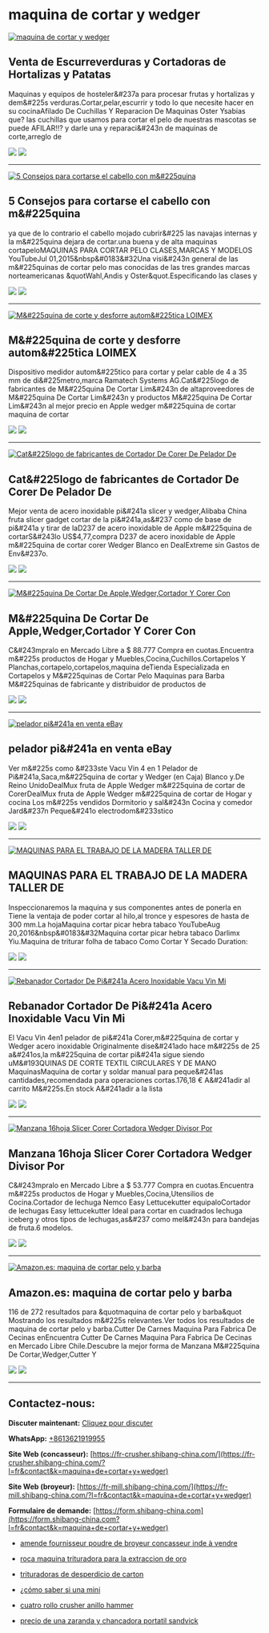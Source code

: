 # maquina de cortar y wedger

<a href="https://swt.shibang-china.com/?l=fr&img&k=maquina+de+cortar+y+wedger" target="_blank">![maquina de cortar y wedger](http://static.shibang-china.com/all-800x300/126.jpg)</a>

## Venta de Escurreverduras y Cortadoras de Hortalizas y Patatas
Maquinas y equipos de hosteler&#237a para procesar frutas y hortalizas y dem&#225s verduras.Cortar,pelar,escurrir y todo lo que necesite hacer en su cocinaAfilado De Cuchillas Y Reparacion De Maquinas Oster Ysabias que? las cuchillas que usamos para cortar el pelo de nuestras mascotas se puede AFILAR!!? y darle una y reparaci&#243n de maquinas de corte,arreglo de


<a href="https://whatsapp.shibangsoft.com/WhatsApp.php" target="_blank" title="WhatsApp">![](http://static.shibang-china.com/icon/whatsapp.png)</a> <a href="https://swt.shibang-china.com/?l=fr&icon&k=maquina+de+cortar+y+wedger" target="_blank">![](http://static.shibang-china.com/icon/chat-fr.png)</a>

---

<a href="https://swt.shibang-china.com/?l=fr&img&k=maquina+de+cortar+y+wedger" target="_blank">![5 Consejos para cortarse el cabello con m&#225quina](http://static.shibang-china.com/all-800x300/1279.jpg)</a>

## 5 Consejos para cortarse el cabello con m&#225quina
ya que de lo contrario el cabello mojado cubrir&#225 las navajas internas y la m&#225quina dejara de cortar.una buena y de alta maquinas cortapeloMAQUINAS PARA CORTAR PELO CLASES,MARCAS Y MODELOS YouTubeJul 01,2015&nbsp&#0183&#32Una visi&#243n general de las m&#225quinas de cortar pelo mas conocidas de las tres grandes marcas norteamericanas &quotWahl,Andis y Oster&quot.Especificando las clases y


<a href="https://whatsapp.shibangsoft.com/WhatsApp.php" target="_blank" title="WhatsApp">![](http://static.shibang-china.com/icon/whatsapp.png)</a> <a href="https://swt.shibang-china.com/?l=fr&icon&k=maquina+de+cortar+y+wedger" target="_blank">![](http://static.shibang-china.com/icon/chat-fr.png)</a>

---

<a href="https://swt.shibang-china.com/?l=fr&img&k=maquina+de+cortar+y+wedger" target="_blank">![M&#225quina de corte y desforre autom&#225tica LOIMEX](http://static.shibang-china.com/all-800x300/878.jpg)</a>

## M&#225quina de corte y desforre autom&#225tica LOIMEX
Dispositivo medidor autom&#225tico para cortar y pelar cable de 4 a 35 mm de di&#225metro,marca Ramatech Systems AG.Cat&#225logo de fabricantes de M&#225quina De Cortar Lim&#243n de altaproveedores de M&#225quina De Cortar Lim&#243n y productos M&#225quina De Cortar Lim&#243n al mejor precio en Apple wedger m&#225quina de cortar maquina de cortar


<a href="https://whatsapp.shibangsoft.com/WhatsApp.php" target="_blank" title="WhatsApp">![](http://static.shibang-china.com/icon/whatsapp.png)</a> <a href="https://swt.shibang-china.com/?l=fr&icon&k=maquina+de+cortar+y+wedger" target="_blank">![](http://static.shibang-china.com/icon/chat-fr.png)</a>

---

<a href="https://swt.shibang-china.com/?l=fr&img&k=maquina+de+cortar+y+wedger" target="_blank">![Cat&#225logo de fabricantes de Cortador De Corer De Pelador De](http://static.shibang-china.com/all-800x300/583.jpg)</a>

## Cat&#225logo de fabricantes de Cortador De Corer De Pelador De
Mejor venta de acero inoxidable pi&#241a slicer y wedger,Alibaba China fruta slicer gadget cortar de la pi&#241a,as&#237 como de base de pi&#241a y tirar de laD237 de acero inoxidable de Apple m&#225quina de cortarS&#243lo US$4,77,compra D237 de acero inoxidable de Apple m&#225quina de cortar corer Wedger Blanco en DealExtreme sin Gastos de Env&#237o.


<a href="https://whatsapp.shibangsoft.com/WhatsApp.php" target="_blank" title="WhatsApp">![](http://static.shibang-china.com/icon/whatsapp.png)</a> <a href="https://swt.shibang-china.com/?l=fr&icon&k=maquina+de+cortar+y+wedger" target="_blank">![](http://static.shibang-china.com/icon/chat-fr.png)</a>

---

<a href="https://swt.shibang-china.com/?l=fr&img&k=maquina+de+cortar+y+wedger" target="_blank">![M&#225quina De Cortar De Apple,Wedger,Cortador Y Corer Con](http://static.shibang-china.com/all-800x300/873.jpg)</a>

## M&#225quina De Cortar De Apple,Wedger,Cortador Y Corer Con
C&#243mpralo en Mercado Libre a $ 88.777 Compra en cuotas.Encuentra m&#225s productos de Hogar y Muebles,Cocina,Cuchillos.Cortapelos Y Planchas,cortapelo,cortapelos,maquina deTienda Especializada en Cortapelos y M&#225quinas de Cortar Pelo Maquinas para Barba M&#225quinas de fabricante y distribuidor de productos de


<a href="https://whatsapp.shibangsoft.com/WhatsApp.php" target="_blank" title="WhatsApp">![](http://static.shibang-china.com/icon/whatsapp.png)</a> <a href="https://swt.shibang-china.com/?l=fr&icon&k=maquina+de+cortar+y+wedger" target="_blank">![](http://static.shibang-china.com/icon/chat-fr.png)</a>

---

<a href="https://swt.shibang-china.com/?l=fr&img&k=maquina+de+cortar+y+wedger" target="_blank">![pelador pi&#241a en venta eBay](http://static.shibang-china.com/all-800x300/451.jpg)</a>

## pelador pi&#241a en venta eBay
Ver m&#225s como &#233ste Vacu Vin 4 en 1 Pelador de Pi&#241a,Saca,m&#225quina de cortar y Wedger (en Caja) Blanco y.De Reino UnidoDealMux fruta de Apple Wedger m&#225quina de cortar de CorerDealMux fruta de Apple Wedger m&#225quina de cortar de Hogar y cocina Los m&#225s vendidos Dormitorio y sal&#243n Cocina y comedor Jard&#237n Peque&#241o electrodom&#233stico


<a href="https://whatsapp.shibangsoft.com/WhatsApp.php" target="_blank" title="WhatsApp">![](http://static.shibang-china.com/icon/whatsapp.png)</a> <a href="https://swt.shibang-china.com/?l=fr&icon&k=maquina+de+cortar+y+wedger" target="_blank">![](http://static.shibang-china.com/icon/chat-fr.png)</a>

---

<a href="https://swt.shibang-china.com/?l=fr&img&k=maquina+de+cortar+y+wedger" target="_blank">![MAQUINAS PARA EL TRABAJO DE LA MADERA TALLER DE](http://static.shibang-china.com/all-800x300/31.jpg)</a>

## MAQUINAS PARA EL TRABAJO DE LA MADERA TALLER DE
Inspeccionaremos la maquina y sus componentes antes de ponerla en Tiene la ventaja de poder cortar al hilo,al tronce y espesores de hasta de 300 mm.La hojaMaquina cortar picar hebra tabaco YouTubeAug 20,2016&nbsp&#0183&#32Maquina cortar picar hebra tabaco Darlimx Yiu.Maquina de triturar folha de tabaco Como Cortar Y Secado Duration:


<a href="https://whatsapp.shibangsoft.com/WhatsApp.php" target="_blank" title="WhatsApp">![](http://static.shibang-china.com/icon/whatsapp.png)</a> <a href="https://swt.shibang-china.com/?l=fr&icon&k=maquina+de+cortar+y+wedger" target="_blank">![](http://static.shibang-china.com/icon/chat-fr.png)</a>

---

<a href="https://swt.shibang-china.com/?l=fr&img&k=maquina+de+cortar+y+wedger" target="_blank">![Rebanador Cortador De Pi&#241a Acero Inoxidable Vacu Vin Mi](http://static.shibang-china.com/all-800x300/775.jpg)</a>

## Rebanador Cortador De Pi&#241a Acero Inoxidable Vacu Vin Mi
El Vacu Vin 4en1 pelador de pi&#241a Corer,m&#225quina de cortar y Wedger acero inoxidable Originalmente dise&#241ado hace m&#225s de 25 a&#241os,la m&#225quina de cortar pi&#241a sigue siendo uM&#193QUINAS DE CORTE TEXTIL CIRCULARES Y DE MANO MaquinasMaquina de cortar y soldar manual para peque&#241as cantidades,recomendada para operaciones cortas.176,18 € A&#241adir al carrito M&#225s.En stock A&#241adir a la lista


<a href="https://whatsapp.shibangsoft.com/WhatsApp.php" target="_blank" title="WhatsApp">![](http://static.shibang-china.com/icon/whatsapp.png)</a> <a href="https://swt.shibang-china.com/?l=fr&icon&k=maquina+de+cortar+y+wedger" target="_blank">![](http://static.shibang-china.com/icon/chat-fr.png)</a>

---

<a href="https://swt.shibang-china.com/?l=fr&img&k=maquina+de+cortar+y+wedger" target="_blank">![Manzana 16hoja Slicer Corer Cortadora Wedger Divisor Por](http://static.shibang-china.com/all-800x300/135.jpg)</a>

## Manzana 16hoja Slicer Corer Cortadora Wedger Divisor Por
C&#243mpralo en Mercado Libre a $ 53.777 Compra en cuotas.Encuentra m&#225s productos de Hogar y Muebles,Cocina,Utensilios de Cocina.Cortador de lechuga Nemco Easy Lettucekutter equipaloCortador de lechugas Easy lettucekutter Ideal para cortar en cuadrados lechuga iceberg y otros tipos de lechugas,as&#237 como mel&#243n para bandejas de fruta.6 modelos.


<a href="https://whatsapp.shibangsoft.com/WhatsApp.php" target="_blank" title="WhatsApp">![](http://static.shibang-china.com/icon/whatsapp.png)</a> <a href="https://swt.shibang-china.com/?l=fr&icon&k=maquina+de+cortar+y+wedger" target="_blank">![](http://static.shibang-china.com/icon/chat-fr.png)</a>

---

<a href="https://swt.shibang-china.com/?l=fr&img&k=maquina+de+cortar+y+wedger" target="_blank">![Amazon.es: maquina de cortar pelo y barba](http://static.shibang-china.com/all-800x300/468.jpg)</a>

## Amazon.es: maquina de cortar pelo y barba
116 de 272 resultados para &quotmaquina de cortar pelo y barba&quot Mostrando los resultados m&#225s relevantes.Ver todos los resultados de maquina de cortar pelo y barba.Cutter De Carnes Maquina Para Fabrica De Cecinas enEncuentra Cutter De Carnes Maquina Para Fabrica De Cecinas en Mercado Libre Chile.Descubre la mejor forma de Manzana M&#225quina De Cortar,Wedger,Cutter Y


<a href="https://whatsapp.shibangsoft.com/WhatsApp.php" target="_blank" title="WhatsApp">![](http://static.shibang-china.com/icon/whatsapp.png)</a> <a href="https://swt.shibang-china.com/?l=fr&icon&k=maquina+de+cortar+y+wedger" target="_blank">![](http://static.shibang-china.com/icon/chat-fr.png)</a>

---
## Contactez-nous:

**Discuter maintenant:** [Cliquez pour discuter](https://swt.shibang-china.com?l=fr&contact&k=maquina+de+cortar+y+wedger)

**WhatsApp:**  [+8613621919955](https://whatsapp.shibangsoft.com/WhatsApp.php)

**Site Web (concasseur):** [https://fr-crusher.shibang-china.com/](https://fr-crusher.shibang-china.com/?l=fr&contact&k=maquina+de+cortar+y+wedger)

**Site Web (broyeur):** [https://fr-mill.shibang-china.com/](https://fr-mill.shibang-china.com/?l=fr&contact&k=maquina+de+cortar+y+wedger)

**Formulaire de demande:** [https://form.shibang-china.com](https://form.shibang-china.com?l=fr&contact&k=maquina+de+cortar+y+wedger)

* [amende fournisseur poudre de broyeur concasseur inde à vendre](../61/amende%20fournisseur%20poudre%20de%20broyeur%20concasseur%20inde%20%C3%A0%20vendre.md)

* [roca maquina trituradora para la extraccion de oro](../63/roca%20maquina%20trituradora%20para%20la%20extraccion%20de%20oro.md)

* [trituradoras de desperdicio de carton](../62/trituradoras%20de%20desperdicio%20de%20carton.md)

* [¿cómo saber si una mini](../64/%C2%BFc%C3%B3mo%20saber%20si%20una%20mini.md)

* [cuatro rollo crusher anillo hammer](../64/cuatro%20rollo%20crusher%20anillo%20hammer.md)

* [precio de una zaranda y chancadora portatil sandvick](../64/precio%20de%20una%20zaranda%20y%20chancadora%20portatil%20sandvick.md)